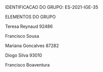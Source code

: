 IDENTIFICACAO DO GRUPO: ES-2021-IGE-35


ELEMENTOS DO GRUPO

Teresa Reynaud 92486

Francisco Sousa

Mariana Goncalves 87282

Diogo Silva 93010

Francisco Boaventura



